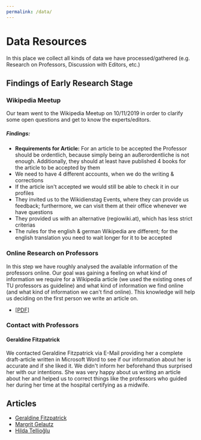```yaml
---
permalink: /data/
---
```


# Data Resources
In this place we collect all kinds of data we have processed/gathered (e.g. Research on Professors, Discussion with Editors, etc.)

## Findings of Early Research Stage
### Wikipedia Meetup
Our team went to the Wikipedia Meetup on 10/11/2019 in order to clarify some open questions and get to know the experts/editors.

##### Findings:
- **Requirements for Article:** For an article to be accepted the Professor should be ordentlich, because simply being an außerordentliche is not enough. Additionally, they should at least have published 4 books for the article to be accepted by them
- We need to have 4 different accounts, when we do the writing & corrections
- If the article isn't accepted we would still be able to check it in our profiles
- They invited us to the Wikidienstag Events, where they can provide us feedback; furthermore, we can visit them at their office whenever we have questions
- They provided us with an alternative (regiowiki.at), which has less strict criterias
- The rules for the english & german Wikipedia are different; for the english translation you need to wait longer for it to be accepted

### Online Research on Professors
In this step we have roughly analysed the available information of the professors online. Our goal was gaining a feeling on what kind of information we require for a Wikipedia article (we used the existing ones of TU professors as guideline) and what kind of information we find online (and what kind of information we can't find online). This knowledge will help us deciding on the first person we write an article on.

- [\[PDF\]](../../assets/OnlineResearch-on-Professors.pdf)

### Contact with Professors
#### Geraldine Fitzpatrick
We contacted Geraldine Fitzpatrick via E-Mail providing her a complete draft-article written in Microsoft Word to see if our information about her is accurate and if she liked it. We didn't inform her beforehand thus surprised her with our intentions. She was very happy about us writing an article about her and helped us to correct things like the professors who guided her during her time at the hospital certifying as a midwife.

## Articles
- [Geraldine Fitzpatrick](fitzpatrick)
- [Margrit Gelautz](gelautz)
- [Hilda Tellioğlu](tellioglu)
